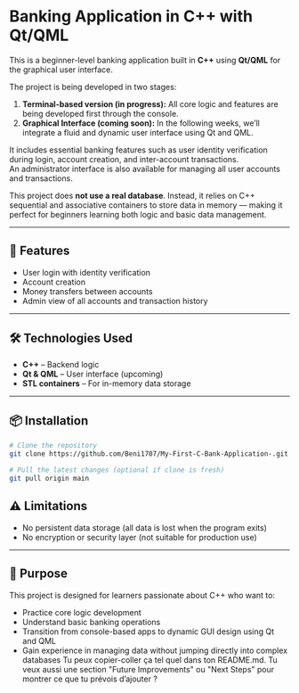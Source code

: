 # Banking Application in C++ with Qt/QML

This is a beginner-level banking application built in **C++** using **Qt/QML** for the graphical user interface.

The project is being developed in two stages:  
1. **Terminal-based version (in progress):** All core logic and features are being developed first through the console.  
2. **Graphical Interface (coming soon):** In the following weeks, we’ll integrate a fluid and dynamic user interface using Qt and QML.

It includes essential banking features such as user identity verification during login, account creation, and inter-account transactions.  
An administrator interface is also available for managing all user accounts and transactions.

This project does **not use a real database**. Instead, it relies on C++ sequential and associative containers to store data in memory — making it perfect for beginners learning both logic and basic data management.

---

## 🚀 Features
- User login with identity verification  
- Account creation  
- Money transfers between accounts  
- Admin view of all accounts and transaction history

---

## 🛠️ Technologies Used
- **C++** – Backend logic  
- **Qt & QML** – User interface (upcoming)  
- **STL containers** – For in-memory data storage

---

## 📦 Installation

```bash
# Clone the repository
git clone https://github.com/Beni1707/My-First-C-Bank-Application-.git

# Pull the latest changes (optional if clone is fresh)
git pull origin main
```
## ⚠️ Limitations

- No persistent data storage (all data is lost when the program exits)  
- No encryption or security layer (not suitable for production use)

---

## 🎯 Purpose

This project is designed for learners passionate about C++ who want to:

- Practice core logic development  
- Understand basic banking operations  
- Transition from console-based apps to dynamic GUI design using Qt and QML  
- Gain experience in managing data without jumping directly into complex databases
Tu peux copier-coller ça tel quel dans ton README.md.
Tu veux aussi une section "Future Improvements" ou "Next Steps" pour montrer ce que tu prévois d’ajouter ?










